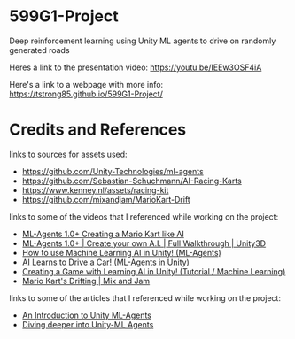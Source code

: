 # 599G1-Project
Deep reinforcement learning using Unity ML agents to drive on randomly generated roads

Heres a link to the presentation video: https://youtu.be/IEEw3OSF4iA

Here's a link to a webpage with more info: https://tstrong85.github.io/599G1-Project/

# Credits and References 

links to sources for assets used:
- https://github.com/Unity-Technologies/ml-agents
- https://github.com/Sebastian-Schuchmann/AI-Racing-Karts
- https://www.kenney.nl/assets/racing-kit
- https://github.com/mixandjam/MarioKart-Drift

links to some of the videos that I referenced while working on the project:
- [ML-Agents 1.0+ Creating a Mario Kart like AI](https://youtu.be/n5rY9ffqryU)
- [ML-Agents 1.0+ | Create your own A.I. | Full Walkthrough | Unity3D](https://youtu.be/2Js4KiDwiyU)
- [How to use Machine Learning AI in Unity! (ML-Agents)](https://youtu.be/zPFU30tbyKs)
- [AI Learns to Drive a Car! (ML-Agents in Unity)](https://youtu.be/2X5m_nDBvS4)
- [Creating a Game with Learning AI in Unity! (Tutorial / Machine Learning)](https://youtu.be/gYwWolRFt98)
- [Mario Kart's Drifting | Mix and Jam](https://youtu.be/Ki-tWT50cEQ)

links to some of the articles that I referenced while working on the project:
- [An Introduction to Unity ML-Agents](https://towardsdatascience.com/an-introduction-to-unity-ml-agents-6238452fcf4c)
- [Diving deeper into Unity-ML Agents](https://towardsdatascience.com/diving-deeper-into-unity-ml-agents-e1667f869dc3)
